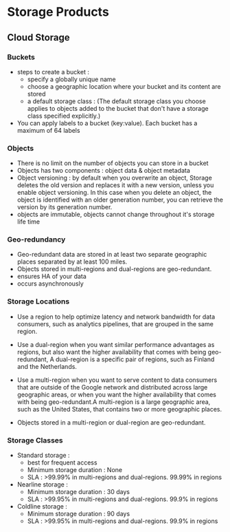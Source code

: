 # Storage Products  

## Cloud Storage

### Buckets

- steps to create a bucket :
  - specify a globally unique name
  - choose a geographic location where your bucket and its content are stored
  - a default storage class : (The default storage class you choose applies to objects added to the bucket that don't have a storage class specified explicitly.)
- You can apply labels to a bucket (key:value). Each bucket has a maximum of 64 labels

### Objects

- There is no limit on the number of objects you can store in a bucket
- Objects has two components : object data & object metadata
- Object versioning : by default when you overwrite an object, Storage deletes the old version and replaces it with a new version, unless you enable object versioning. In this case when you delete an object, the object is identified with an older generation number, you can retrieve the version by its generation number.
- objects are immutable, objects cannot change throughout it's storage life time

### Geo-redundancy

- Geo-redundant data are stored in at least two separate geographic places separated by at least 100 miles.
- Objects stored in multi-regions and dual-regions are geo-redundant.  
- ensures HA of your data
- occurs asynchronously

### Storage Locations

- Use a region to help optimize latency and network bandwidth for data consumers, such as analytics pipelines, that are grouped in the same region.

- Use a dual-region when you want similar performance advantages as regions, but also want the higher availability that comes with being geo-redundant, A dual-region is a specific pair of regions, such as Finland and the Netherlands.

- Use a multi-region when you want to serve content to data consumers that are outside of the Google network and distributed across large geographic areas, or when you want the higher availability that comes with being geo-redundant.A multi-region is a large geographic area, such as the United States, that contains two or more geographic places.

- Objects stored in a multi-region or dual-region are geo-redundant.

### Storage Classes

- Standard storage :
  - best for frequent access
  - Minimum storage duration : None
  - SLA : >99.99% in multi-regions and dual-regions. 99.99% in regions
- Nearline storage :
  - Minimum storage duration : 30 days
  - SLA : >99.95% in multi-regions and dual-regions. 99.9% in regions
- Coldline storage :
  - Minimum storage duration : 90 days
  - SLA : >99.95% in multi-regions and dual-regions. 99.9% in regions

